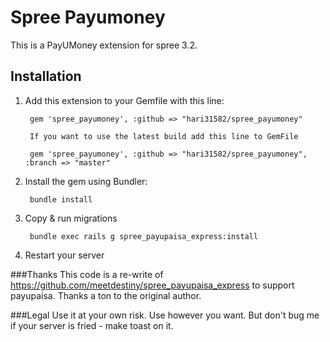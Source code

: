 # Spree Payumoney

This is a PayUMoney extension for spree 3.2.


## Installation

1. Add this extension to your Gemfile with this line:

        gem 'spree_payumoney', :github => "hari31582/spree_payumoney"

        If you want to use the latest build add this line to GemFile

        gem 'spree_payumoney', :github => "hari31582/spree_payumoney", :branch => "master"


2. Install the gem using Bundler:

        bundle install

3. Copy & run migrations

        bundle exec rails g spree_payupaisa_express:install

4. Restart your server


###Thanks 
This code is a re-write of https://github.com/meetdestiny/spree_payupaisa_express to support payupaisa. Thanks a ton to the original author.


###Legal 
Use it at  your own risk. Use however you want. But don't bug me if your server is fried - make toast on it.  
